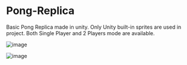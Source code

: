 # Pong-Replica
 
Basic Pong Replica made in unity. Only Unity built-in sprites are used in project. Both Single Player and 2 Players mode are available.

![image](https://i.imgur.com/4kW429D.png)

![image](https://i.imgur.com/W5lkiOV.png)
